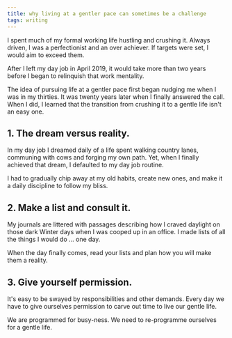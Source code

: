 ```yaml
---
title: why living at a gentler pace can sometimes be a challenge
tags: writing
---
```


I spent much of my formal working life hustling and crushing it. Always driven, I was a perfectionist and an over achiever. If targets were set, I would aim to exceed them.

After I left my day job in April 2019, it would take more than two years before I began to relinquish that work mentality.

The idea of pursuing life at a gentler pace first began nudging me when I was in my thirties. It was twenty years later when I finally answered the call. When I did, I learned that the transition from crushing it to a gentle life isn't an easy one.

## 1. The dream versus reality.

In my day job I dreamed daily of a life spent walking country lanes, communing with cows and forging my own path. Yet, when I finally achieved that dream, I defaulted to my day job routine.

I had to gradually chip away at my old habits, create new ones, and make it a daily discipline to follow my bliss.

## 2. Make a list and consult it.

My journals are littered with passages describing how I craved daylight on those dark Winter days when I was cooped up in an office. I made lists of all the things I would do ... one day.

When the day finally comes, read your lists and plan how you will make them a reality.

## 3. Give yourself permission.

It's easy to be swayed by responsibilities and other demands. Every day we have to give ourselves permission to carve out time to live our gentle life.

We are programmed for busy-ness. We need to re-programme ourselves for a gentle life.

